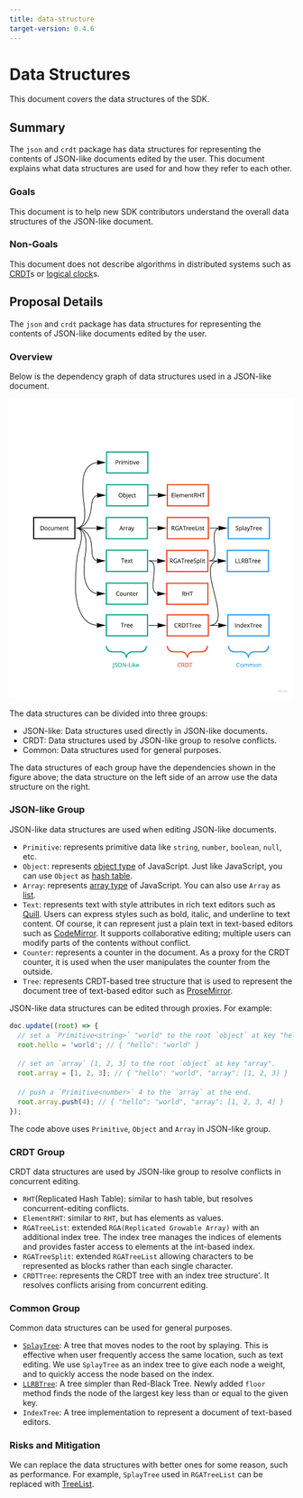 ```yaml
---
title: data-structure
target-version: 0.4.6
---
```


# Data Structures

This document covers the data structures of the SDK.

## Summary

The `json` and `crdt` package has data structures for representing the contents of JSON-like documents edited by the user.
This document explains what data structures are used for and how they refer to each other.

### Goals

This document is to help new SDK contributors understand the overall data structures of the JSON-like document.

### Non-Goals

This document does not describe algorithms in distributed systems such as [CRDT](https://en.wikipedia.org/wiki/Conflict-free_replicated_data_type)s or [logical clock](https://en.wikipedia.org/wiki/Logical_clock)s.

## Proposal Details

The `json` and `crdt` package has data structures for representing the contents of JSON-like documents edited by the user.

### Overview

Below is the dependency graph of data structures used in a JSON-like document.

![data-structure](media/data-structure.png)


The data structures can be divided into three groups:

- JSON-like: Data structures used directly in JSON-like documents.
- CRDT: Data structures used by JSON-like group to resolve conflicts.
- Common: Data structures used for general purposes.

The data structures of each group have the dependencies shown in the figure above; the data structure on the left side of an arrow use the data structure on the right.

### JSON-like Group

JSON-like data structures are used when editing JSON-like documents.

- `Primitive`: represents primitive data like `string`, `number`, `boolean`, `null`, etc.
- `Object`: represents [object type](https://developer.mozilla.org/en-US/docs/Web/JavaScript/Reference/Global_Objects/Object) of JavaScript. Just like JavaScript, you can use `Object` as [hash table](https://en.wikipedia.org/wiki/Hash_table).
- `Array`: represents [array type](https://developer.mozilla.org/en-US/docs/Web/JavaScript/Reference/Global_Objects/Array) of JavaScript. You can also use `Array` as [list](https://en.wikipedia.org/wiki/List_(abstract_data_type)).
- `Text`: represents text with style attributes in rich text editors such as [Quill](https://quilljs.com/). Users can express styles such as bold, italic, and underline to text content. Of course, it can represent just a plain text in text-based editors such as [CodeMirror](https://codemirror.net). It supports collaborative editing; multiple users can modify parts of the contents without conflict.
- `Counter`: represents a counter in the document. As a proxy for the CRDT counter, it is used when the user manipulates the counter from the outside.
- `Tree`: represents CRDT-based tree structure that is used to represent the document tree of text-based editor such as [ProseMirror](https://prosemirror.net/).

JSON-like data structures can be edited through proxies. For example:

```js
doc.update((root) => {
  // set a `Primitive<string>` "world" to the root `object` at key "hello".
  root.hello = 'world'; // { "hello": "world" }

  // set an `array` [1, 2, 3] to the root `object` at key "array".
  root.array = [1, 2, 3]; // { "hello": "world", "array": [1, 2, 3] }

  // push a `Primitive<number>` 4 to the `array` at the end.
  root.array.push(4); // { "hello": "world", "array": [1, 2, 3, 4] }
});
```

The code above uses `Primitive`, `Object` and `Array` in JSON-like group.

### CRDT Group

CRDT data structures are used by JSON-like group to resolve conflicts in concurrent editing.

- `RHT`(Replicated Hash Table): similar to hash table, but resolves concurrent-editing conflicts.
- `ElementRHT`: similar to `RHT`, but has elements as values.
- `RGATreeList`: extended `RGA(Replicated Growable Array)` with an additional index tree. The index tree manages the indices of elements and provides faster access to elements at the int-based index.
- `RGATreeSplit`: extended `RGATreeList` allowing characters to be represented as blocks rather than each single character.
- `CRDTTree`: represents the CRDT tree with an index tree structure'. It resolves conflicts arising from concurrent editing.
### Common Group

Common data structures can be used for general purposes.

- [`SplayTree`](https://en.wikipedia.org/wiki/Splay_tree): A tree that moves nodes to the root by splaying. This is effective when user frequently access the same location, such as text editing. We use `SplayTree` as an index tree to give each node a weight, and to quickly access the node based on the index.
- [`LLRBTree`](https://en.wikipedia.org/wiki/Left-leaning_red%E2%80%93black_tree): A tree simpler than Red-Black Tree. Newly added `floor` method finds the node of the largest key less than or equal to the given key.
- `IndexTree`: A tree implementation to represent a document of text-based editors.
  
### Risks and Mitigation

We can replace the data structures with better ones for some reason, such as performance. For example, `SplayTree` used in `RGATreeList` can be replaced with [TreeList](https://commons.apache.org/proper/commons-collections/apidocs/org/apache/commons/collections4/list/TreeList.html).
